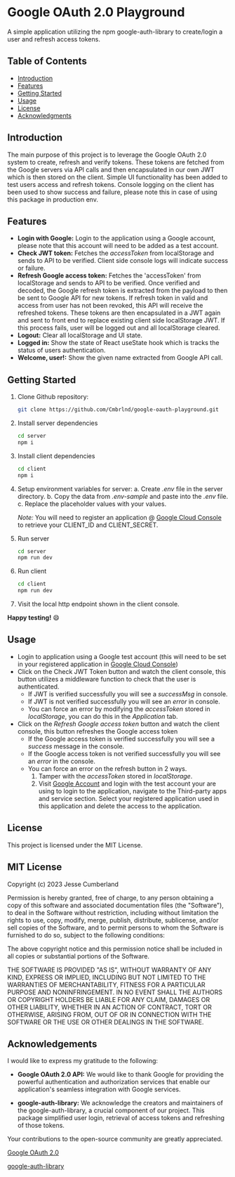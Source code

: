 # Google OAuth 2.0 Playground

A simple application utilizing the npm google-auth-library to create/login a user and refresh access tokens.

## Table of Contents

- [Introduction](#introduction)
- [Features](#features)
- [Getting Started](#getting-started)
- [Usage](#usage)
- [License](#license)
- [Acknowledgments](#acknowledgments)

## Introduction

The main purpose of this project is to leverage the Google OAuth 2.0 system to create, refresh and verify tokens.
These tokens are fetched from the Google servers via API calls and then encapsulated in our own JWT which is then stored on the client.
Simple UI functionality has been added to test users access and refresh tokens.
Console logging on the client has been used to show success and failure, please note this in case of using this package in production env.

## Features

- **Login with Google:** Login to the application using a Google account, please note that this account will need to be added as a test account.
- **Check JWT token:** Fetches the _accessToken_ from localStorage and sends to API to be verified. Client side console logs will indicate success or failure.
- **Refresh Google access token:** Fetches the 'accessToken' from localStorage and sends to API to be verified. Once verified and decoded, the Google refresh token is extracted from the payload to then be sent to Google API for new tokens. If refresh token in valid and access from user has not been revoked, this API will receive the refreshed tokens. These tokens are then encapsulated in a JWT again and sent to front end to replace existing client side localStorage JWT. If this process fails, user will be logged out and all localStorage cleared.
- **Logout:** Clear all localStorage and UI state.
- **Logged in:** Show the state of React useState hook which is tracks the status of users authentication.
- **Welcome, user!:** Show the given name extracted from Google API call.

## Getting Started

1. Clone Github repository:
    ```bash
    git clone https://github.com/Cmbrlnd/google-oauth-playground.git
    ```

2. Install server dependencies
    ```bash
    cd server
    npm i
    ```

3. Install client dependencies
    ```bash
    cd client
    npm i
    ```

4. Setup environment variables for server:
    a. Create _.env_ file in the server directory.
    b. Copy the data from _.env-sample_ and paste into the _.env_ file.
    c. Replace the placeholder values with your values.

    _Note:_ You will need to register an application @ [Google Cloud Console](https://console.cloud.google.com/) to retrieve your CLIENT_ID and CLIENT_SECRET.

5. Run server
    ```bash
    cd server
    npm run dev
    ```

6. Run client
    ```bash
    cd client
    npm run dev
    ```

7. Visit the local http endpoint shown in the client console.

**Happy testing!** :smile:

## Usage

- Login to application using a Google test account (this will need to be set in your registered application in [Google Cloud Console](https://console.cloud.google.com/))
- Click on the Check JWT Token button and watch the client console, this button utilizes a middleware function to check that the user is authenticated.
    - If JWT is verified successfully you will see a _successMsg_ in console.
    - If JWT is not verified successfully you will see an _error_ in console.
    - You can force an error by modifying the _accessToken_ stored in _localStorage_, you can do this in the _Application_ tab.
- Click on the _Refresh Google access token_ button and watch the client console, this button refreshes the Google access token
    - If the Google access token is verified successfully you will see a _success_ message in the console.
    - If the Google access token is not verified successfully you will see an _error_ in the console.
    - You can force an error on the refresh button in 2 ways.
        1. Tamper with the _accessToken_ stored in _localStorage_.
        2. Visit [Google Account](https://myaccount.google.com/) and login with the test account your are using to login to the application, navigate to the Third-party apps and service section. Select your registered application used in this application and delete the access to the application.

## License

This project is licensed under the MIT License.

MIT License
-----------

Copyright (c) 2023 Jesse Cumberland

Permission is hereby granted, free of charge, to any person obtaining a copy
of this software and associated documentation files (the "Software"), to deal
in the Software without restriction, including without limitation the rights
to use, copy, modify, merge, publish, distribute, sublicense, and/or sell
copies of the Software, and to permit persons to whom the Software is
furnished to do so, subject to the following conditions:

The above copyright notice and this permission notice shall be included in all
copies or substantial portions of the Software.

THE SOFTWARE IS PROVIDED "AS IS", WITHOUT WARRANTY OF ANY KIND, EXPRESS OR
IMPLIED, INCLUDING BUT NOT LIMITED TO THE WARRANTIES OF MERCHANTABILITY,
FITNESS FOR A PARTICULAR PURPOSE AND NONINFRINGEMENT. IN NO EVENT SHALL THE
AUTHORS OR COPYRIGHT HOLDERS BE LIABLE FOR ANY CLAIM, DAMAGES OR OTHER
LIABILITY, WHETHER IN AN ACTION OF CONTRACT, TORT OR OTHERWISE, ARISING FROM,
OUT OF OR IN CONNECTION WITH THE SOFTWARE OR THE USE OR OTHER DEALINGS IN THE
SOFTWARE.

## Acknowledgements

I would like to express my gratitude to the following:

- **Google OAuth 2.0 API:** We would like to thank Google for providing the powerful authentication and authorization services that enable our application's seamless integration with Google services.

- **google-auth-library:** We acknowledge the creators and maintainers of the google-auth-library, a crucial component of our project. This package simplified user login, retrieval of access tokens and refreshing of those tokens.

Your contributions to the open-source community are greatly appreciated.

[Google OAuth 2.0](https://developers.google.com/identity/protocols/oauth2)

[google-auth-library](https://www.npmjs.com/package/google-auth-library)